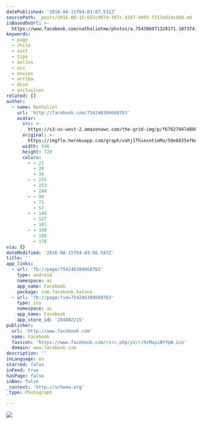 ```yaml
---
datePublished: '2016-08-15T04:03:07.531Z'
sourcePath: _posts/2016-08-15-652cd074-f07c-4247-9955-f217a914c0b8.md
isBasedOnUrl: >-
  https://www.facebook.com/nathalietme/photos/a.754306971329371.1073741828.754246384668763/1197976483629082/?type=3&theater
keywords:
  - page
  - chile
  - sost
  - tipo
  - bellos
  - ais
  - envios
  - arriba
  - dise
  - exclusivos
related: []
author:
  - name: Nathaliet
    url: 'http://facebook.com/754246384668763'
    avatar:
      src: >-
        https://s3-us-west-2.amazonaws.com/the-grid-img/p/f67627947d8081a7f10a657d3ab295bf3456e704.jpg
      original: >-
        https://imgflo.herokuapp.com/graph/vahj1ThiexotieMo/50e6835efbe4585856ab7f6ad8e0be60/croprotate.jpg?cropheight=720&cropwidth=546&degrees=0&input=https%3A%2F%2Fscontent.xx.fbcdn.net%2Fv%2Ft1.0-9%2Fp720x720%2F13920955_1197976483629082_1527407122089007075_n.jpg%3Foh%3D8378703bb7a122fdd3f4e2b473d62b76%26oe%3D5813D253&x=87&y=0
      width: 546
      height: 720
      colors:
        - - 21
          - 28
          - 34
        - - 255
          - 253
          - 248
        - - 90
          - 73
          - 57
        - - 144
          - 127
          - 101
        - - 199
          - 180
          - 176
via: {}
dateModified: '2016-08-15T04:03:06.597Z'
title: ''
app_links:
  - url: 'fb://page/754246384668763'
    type: android
    namespace: ai
    app_name: Facebook
    package: com.facebook.katana
  - url: 'fb://page/?id=754246384668763'
    type: ios
    namespace: ai
    app_name: Facebook
    app_store_id: '284882215'
publisher:
  url: 'http://www.facebook.com'
  name: Facebook
  favicon: 'https://www.facebook.com/rsrc.php/yV/r/hzMapiNYYpW.ico'
  domain: www.facebook.com
description: ''
inLanguage: en
starred: false
inFeed: true
hasPage: false
inNav: false
_context: 'http://schema.org'
_type: Photograph

---
```

![](https://s3-us-west-2.amazonaws.com/the-grid-img/p/f67627947d8081a7f10a657d3ab295bf3456e704.jpg)
